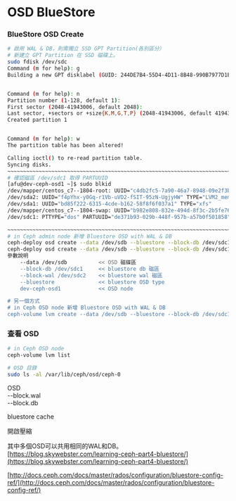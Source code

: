 # OSD BlueStore

### BlueStore OSD Create

```bash
# 啟用 WAL & DB，則需獨立 SSD GPT Partition(各別區分）
# 新建立 GPT Partition 在 SSD 磁碟上。
sudo fdisk /dev/sdc
Command (m for help): g
Building a new GPT disklabel (GUID: 244DE7B4-55D4-4D11-8B48-990B7977D1BC)


Command (m for help): n
Partition number (1-128, default 1):
First sector (2048-41943006, default 2048):
Last sector, +sectors or +size{K,M,G,T,P} (2048-41943006, default 41943006):
Created partition 1


Command (m for help): w
The partition table has been altered!

Calling ioctl() to re-read partition table.
Syncing disks.
~~~~~~~~~~~~~~~~~~~~~~~~~~~~~~~~~~~~~~~~~~~~~~~~~~~~~~~~~~~~~~~~~~~~~~~~~~~~~~~~~~~~
# 確認磁區 /dev/sdc1 取得 PARTUUID
[afu@dev-ceph-osd1 ~]$ sudo blkid
/dev/mapper/centos_c7--1804-root: UUID="c4db2fc5-7a90-46a7-8948-09e2f3b1cb42" TYPE="xfs"
/dev/sda2: UUID="f4pYhx-y0Gq-r1Vb-uVD2-fSIT-95zN-UgjyHW" TYPE="LVM2_member"
/dev/sda1: UUID="bd85f222-6315-4cde-b162-58f8f6f037a1" TYPE="xfs"
/dev/mapper/centos_c7--1804-swap: UUID="b982e808-832e-494d-8f3c-2b5fe76b958f" TYPE="swap"
/dev/sdc1: PTTYPE="dos" PARTUUID="de371b93-029b-448f-957b-a57b0f501858"

~~~~~~~~~~~~~~~~~~~~~~~~~~~~~~~~~~~~~~~~~~~~~~~~~~~~~~~~~~~~~~~~~~~~~~~~~~~~~~~~~~~~
# in Ceph admin node 新增 Bluestore OSD with WAL & DB
ceph-deploy osd create --data /dev/sdb --bluestore --block-db /dev/sdc1 --block-wal /dev/sdc2 dev-ceph-osd1
ceph-deploy osd create --data /dev/sdb --bluestore --block-db /dev/sdc1 --block-wal /dev/sdc2 dev-ceph-osd1
參數說明
    --data /dev/sdb          << OSD 磁碟區
    --block-db /dev/sdc1     << bluestore db 磁區
    --block-wal /dev/sdc2    << bluestore wal 磁區
    --bluestore              << bluestore OSD type
    dev-ceph-osd1            << OSD node

# 另一個方式
# in Ceph OSD node 新增 Bluestore OSD with WAL & DB
ceph-volume lvm create --data /dev/sdb --bluestore --block-db /dev/sdc1 --block-wal /dev/sdc2 dev-ceph-osd1
```

### 查看 OSD

```bash
# in Ceph OSD node
ceph-volume lvm list

# OSD 目錄
sudo ls -al /var/lib/ceph/osd/ceph-0
```

OSD  
--block.wal  
--block.db  
  
bluestore cache  
  
開啟壓縮

其中多個OSD可以共用相同的WAL和DB。  
[https://blog.skywebster.com/learning-ceph-part4-bluestore/](https://blog.skywebster.com/learning-ceph-part4-bluestore/)

[http://docs.ceph.com/docs/master/rados/configuration/bluestore-config-ref/](http://docs.ceph.com/docs/master/rados/configuration/bluestore-config-ref/)

